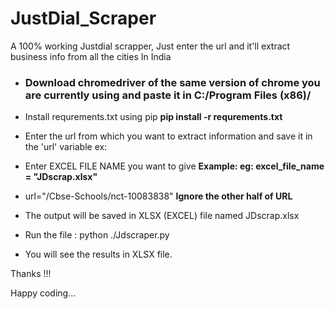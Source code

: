 # JustDial_Scraper


A 100% working Justdial scrapper, Just enter the url and it'll extract business info from all the cities In India

- ### Download chromedriver of the same version of chrome you are currently using and paste it in **C:/Program Files (x86)/**
- Install requrements.txt using pip **pip install -r requrements.txt**
- Enter the url from which you want to extract information and save it in the 'url' variable ex:
- Enter EXCEL FILE NAME you want to give **Example: eg: excel_file_name =  "JDscrap.xlsx"**
- url="/Cbse-Schools/nct-10083838"   **Ignore the other half of URL**

- The output will be saved in XLSX (EXCEL) file named JDscrap.xlsx

- Run the file : python ./Jdscraper.py

- You will see the results in XLSX file.

Thanks !!!

Happy coding...
